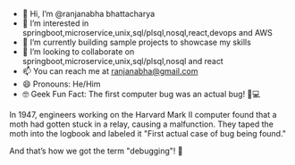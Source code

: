 - 👋 Hi, I’m @ranjanabha bhattacharya
- 👀 I’m interested in springboot,microservice,unix,sql/plsql,nosql,react,devops and AWS
- 🌱 I’m currently building sample projects to showcase my skills
- 💞️ I’m looking to collaborate on springboot,microservice,unix,sql/plsql,nosql and react
- 📫 You can reach me at ranjanabha@gmail.com
- 😄 Pronouns: He/Him
- 🤓 Geek Fun Fact: The first computer bug was an actual bug! 🐛💻

In 1947, engineers working on the Harvard Mark II computer found that a moth had gotten stuck in a relay, causing a malfunction. They taped the moth into the logbook and labeled it "First actual case of bug being found."

And that’s how we got the term "debugging"! 🚀

<!---
Targetting to add following projects in the Github
- Ecommerce backend
- Document store in AWS
- Kanban UI using react
- OIDC implementation using keycloak
- SAML implementation using keycloak
- End to End DevOps implementation ( Github, maven, docker, ECR, EKS, ArgoCD)
--->
